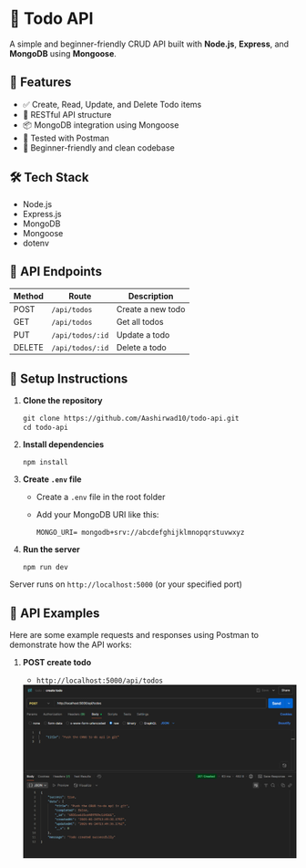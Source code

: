 # 📝 Todo API

A simple and beginner-friendly CRUD API built with **Node.js**, **Express**, and **MongoDB** using **Mongoose**.

## 🚀 Features

- ✅ Create, Read, Update, and Delete Todo items
- 🧱 RESTful API structure
- 📦 MongoDB integration using Mongoose
- 🧪 Tested with Postman
- 🌱 Beginner-friendly and clean codebase

## 🛠️ Tech Stack

- Node.js
- Express.js
- MongoDB
- Mongoose
- dotenv

## 📮 API Endpoints

| Method | Route             | Description          |
|--------|-------------------|----------------------|
| POST   | `/api/todos`      | Create a new todo    |
| GET    | `/api/todos`      | Get all todos        |
| PUT    | `/api/todos/:id`  | Update a todo        |
| DELETE | `/api/todos/:id`  | Delete a todo        |

## 🔧 Setup Instructions

1. **Clone the repository**

    ```
    git clone https://github.com/Aashirwad10/todo-api.git
    cd todo-api
    ```
2. **Install dependencies**

    ```
    npm install
    ```

3. **Create `.env` file**

    - Create a `.env` file in the root folder
    - Add your MongoDB URI like this:

      ```
      MONGO_URI= mongodb+srv://abcdefghijklmnopqrstuvwxyz
      ```

4. **Run the server**

    ```
    npm run dev
    ```

Server runs on `http://localhost:5000` (or your specified port)

## 📸 API Examples
    
Here are some example requests and responses using Postman to demonstrate how the API works:

1. **POST create todo**
    - `http://localhost:5000/api/todos`  

    <img src="./assets/createTodo.png" width="500"/>




